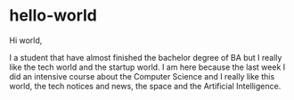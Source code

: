# hello-world

Hi world,

I a student that have almost finished the bachelor degree of BA but I really like the tech world and the startup world. I am here because the last week I did an intensive course about the Computer Science and I really like this world, the tech notices and news, the space and the Artificial Intelligence.
